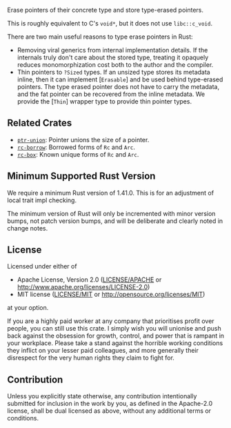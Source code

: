 Erase pointers of their concrete type and store type-erased pointers.

This is roughly equivalent to C's `void*`, but it does not use `libc::c_void`.

There are two main useful reasons to type erase pointers in Rust:

- Removing viral generics from internal implementation details.
  If the internals truly don't care about the stored type,
  treating it opaquely reduces monomorphization cost
  both to the author and the compiler.
- Thin pointers to `?Sized` types. If an unsized type stores its metadata inline,
  then it can implement [`Erasable`] and be used behind type-erased pointers.
  The type erased pointer does not have to carry the metadata,
  and the fat pointer can be recovered from the inline metadata.
  We provide the [`Thin`] wrapper type to provide thin pointer types.

## Related Crates

- [`ptr-union`](https://lib.rs/crates/ptr-union): Pointer unions the size of a pointer.
- [`rc-borrow`](https://lib.rs/crates/rc-borrow): Borrowed forms of `Rc` and `Arc`.
- [`rc-box`](https://lib.rs/crates/rc-box): Known unique forms of `Rc` and `Arc`.

## Minimum Supported Rust Version

We require a minimum Rust version of 1.41.0.
This is for an adjustment of local trait impl checking.

The minimum version of Rust will only be incremented with minor version bumps,
not patch version bumps, and will be deliberate and clearly noted in change notes.

## License

Licensed under either of

 * Apache License, Version 2.0
   ([LICENSE/APACHE](../../LICENSE/APACHE) or http://www.apache.org/licenses/LICENSE-2.0)
 * MIT license
   ([LICENSE/MIT](../../LICENSE/MIT) or http://opensource.org/licenses/MIT)

at your option.

If you are a highly paid worker at any company that prioritises profit over
people, you can still use this crate. I simply wish you will unionise and push
back against the obsession for growth, control, and power that is rampant in
your workplace. Please take a stand against the horrible working conditions
they inflict on your lesser paid colleagues, and more generally their
disrespect for the very human rights they claim to fight for.

## Contribution

Unless you explicitly state otherwise, any contribution intentionally submitted
for inclusion in the work by you, as defined in the Apache-2.0 license, shall be
dual licensed as above, without any additional terms or conditions.
